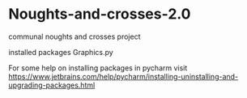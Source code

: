 # Noughts-and-crosses-2.0
communal noughts and crosses project

installed packages
  Graphics.py
 
For some help on installing packages in pycharm visit https://www.jetbrains.com/help/pycharm/installing-uninstalling-and-upgrading-packages.html


  
 
  

